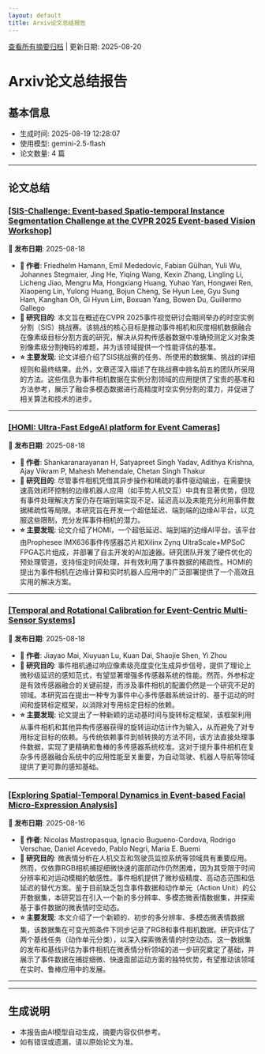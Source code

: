 ```yaml
---
layout: default
title: Arxiv论文总结报告
---
```


[查看所有摘要归档](archive.md) | 更新日期: 2025-08-20

# Arxiv论文总结报告

## 基本信息
- 生成时间: 2025-08-19 12:28:07
- 使用模型: gemini-2.5-flash
- 论文数量: 4 篇

---

## 论文总结

### [[SIS-Challenge: Event-based Spatio-temporal Instance Segmentation Challenge at the CVPR 2025 Event-based Vision Workshop]](http://arxiv.org/abs/2508.12813v1)
<!-- 2025-08-18 -->
**📅 发布日期**: 2025-08-18

*   **👥 作者**: Friedhelm Hamann, Emil Mededovic, Fabian Gülhan, Yuli Wu, Johannes Stegmaier, Jing He, Yiqing Wang, Kexin Zhang, Lingling Li, Licheng Jiao, Mengru Ma, Hongxiang Huang, Yuhao Yan, Hongwei Ren, Xiaopeng Lin, Yulong Huang, Bojun Cheng, Se Hyun Lee, Gyu Sung Ham, Kanghan Oh, Gi Hyun Lim, Boxuan Yang, Bowen Du, Guillermo Gallego
*   **🎯 研究目的**: 本文旨在概述在CVPR 2025事件视觉研讨会期间举办的时空实例分割（SIS）挑战赛。该挑战的核心目标是推动事件相机和灰度相机数据融合在像素级目标分割方面的研究，解决从异构传感器数据中准确预测定义对象类别像素级分割掩码的难题，并为该领域提供一个性能评估的基准。
*   **⭐ 主要发现**: 论文详细介绍了SIS挑战赛的任务、所使用的数据集、挑战的详细规则和最终结果。此外，文章还深入描述了在挑战赛中排名前五的团队所采用的方法。这些信息为事件相机数据在实例分割领域的应用提供了宝贵的基准和方法参考，展示了融合多模态数据进行高精度时空实例分割的潜力，并促进了相关算法和技术的进步。

---

### [[HOMI: Ultra-Fast EdgeAI platform for Event Cameras]](http://arxiv.org/abs/2508.12637v1)
<!-- 2025-08-18 -->
**📅 发布日期**: 2025-08-18

*   **👥 作者**: Shankaranarayanan H, Satyapreet Singh Yadav, Adithya Krishna, Ajay Vikram P, Mahesh Mehendale, Chetan Singh Thakur
*   **🎯 研究目的**: 尽管事件相机凭借其异步操作和稀疏的事件驱动输出，在需要快速高效闭环控制的边缘机器人应用（如手势人机交互）中具有显著优势，但现有事件处理解决方案仍存在端到端实现不足、延迟高以及未能充分利用事件数据稀疏性等局限。本研究旨在开发一个超低延迟、端到端的边缘AI平台，以克服这些限制，充分发挥事件相机的潜力。
*   **⭐ 主要发现**: 论文介绍了HOMI，一个超低延迟、端到端的边缘AI平台。该平台由Prophesee IMX636事件传感器芯片和Xilinx Zynq UltraScale+MPSoC FPGA芯片组成，并部署了自主开发的AI加速器。研究团队开发了硬件优化的预处理管道，支持恒定时间处理，并有效利用了事件数据的稀疏性。HOMI的提出为事件相机在边缘计算和实时机器人应用中的广泛部署提供了一个高效且实用的解决方案。

---

### [[Temporal and Rotational Calibration for Event-Centric Multi-Sensor Systems]](http://arxiv.org/abs/2508.12564v1)
<!-- 2025-08-18 -->
**📅 发布日期**: 2025-08-18

*   **👥 作者**: Jiayao Mai, Xiuyuan Lu, Kuan Dai, Shaojie Shen, Yi Zhou
*   **🎯 研究目的**: 事件相机通过响应像素级亮度变化生成异步信号，提供了理论上微秒级延迟的感知范式，有望显著增强多传感器系统的性能。然而，外参标定是有效传感器融合的关键前提，而涉及事件相机的配置仍然是一个研究不足的领域。本研究旨在提出一种专为事件中心多传感器系统设计的、基于运动的时间和旋转标定框架，以消除对专用标定目标的依赖。
*   **⭐ 主要发现**: 论文提出了一种新颖的运动基时间与旋转标定框架，该框架利用从事件相机和其他异构传感器获得的旋转运动估计作为输入，从而避免了对专用标定目标的依赖。与传统依赖事件到帧转换的方法不同，该方法直接处理事件数据，实现了更精确和鲁棒的多传感器系统校准。这对于提升事件相机在复杂多传感器融合系统中的应用性能至关重要，为自动驾驶、机器人导航等领域提供了更可靠的感知基础。

---

### [[Exploring Spatial-Temporal Dynamics in Event-based Facial Micro-Expression Analysis]](http://arxiv.org/abs/2508.11988v1)
<!-- 2025-08-16 -->
**📅 发布日期**: 2025-08-16

*   **👥 作者**: Nicolas Mastropasqua, Ignacio Bugueno-Cordova, Rodrigo Verschae, Daniel Acevedo, Pablo Negri, Maria E. Buemi
*   **🎯 研究目的**: 微表情分析在人机交互和驾驶员监控系统等领域具有重要应用。然而，仅依靠RGB相机捕捉细微快速的面部动作仍然困难，因为其受限于时间分辨率和对运动模糊的敏感性。事件相机提供了微秒级精度、高动态范围和低延迟的替代方案。鉴于目前缺乏包含事件数据和动作单元（Action Unit）的公开数据集，本研究旨在引入一个新的多分辨率、多模态微表情数据集，并探索基于事件数据的微表情时空动态。
*   **⭐ 主要发现**: 本文介绍了一个新颖的、初步的多分辨率、多模态微表情数据集，该数据集在可变光照条件下同步记录了RGB和事件相机数据。研究评估了两个基线任务（动作单元分类），以深入探索微表情的时空动态。这一数据集的发布和基线评估为事件相机在微表情分析领域的进一步研究奠定了基础，并展示了事件数据在捕捉细微、快速面部运动方面的独特优势，有望推动该领域在实时、鲁棒应用中的发展。

---

---

## 生成说明
- 本报告由AI模型自动生成，摘要内容仅供参考。
- 如有错误或遗漏，请以原始论文为准。